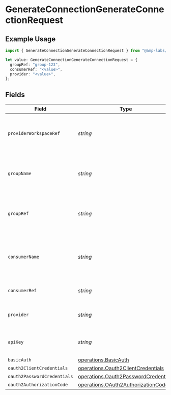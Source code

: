 # GenerateConnectionGenerateConnectionRequest

## Example Usage

```typescript
import { GenerateConnectionGenerateConnectionRequest } from "@amp-labs/sdk-node-platform/models/operations";

let value: GenerateConnectionGenerateConnectionRequest = {
  groupRef: "group-123",
  consumerRef: "<value>",
  provider: "<value>",
};
```

## Fields

| Field                                                                                        | Type                                                                                         | Required                                                                                     | Description                                                                                  | Example                                                                                      |
| -------------------------------------------------------------------------------------------- | -------------------------------------------------------------------------------------------- | -------------------------------------------------------------------------------------------- | -------------------------------------------------------------------------------------------- | -------------------------------------------------------------------------------------------- |
| `providerWorkspaceRef`                                                                       | *string*                                                                                     | :heavy_minus_sign:                                                                           | The ID of the provider workspace that this connection belongs to.                            |                                                                                              |
| `groupName`                                                                                  | *string*                                                                                     | :heavy_minus_sign:                                                                           | The name of the user group that has access to this installation.                             |                                                                                              |
| `groupRef`                                                                                   | *string*                                                                                     | :heavy_check_mark:                                                                           | The ID of the user group that has access to this installation.                               | group-123                                                                                    |
| `consumerName`                                                                               | *string*                                                                                     | :heavy_minus_sign:                                                                           | The name of the consumer that has access to this installation.                               |                                                                                              |
| `consumerRef`                                                                                | *string*                                                                                     | :heavy_check_mark:                                                                           | The consumer reference.                                                                      |                                                                                              |
| `provider`                                                                                   | *string*                                                                                     | :heavy_check_mark:                                                                           | The provider name (e.g. "salesforce", "hubspot")                                             |                                                                                              |
| `apiKey`                                                                                     | *string*                                                                                     | :heavy_minus_sign:                                                                           | The API key to use for the connection.                                                       |                                                                                              |
| `basicAuth`                                                                                  | [operations.BasicAuth](../../models/operations/basicauth.md)                                 | :heavy_minus_sign:                                                                           | N/A                                                                                          |                                                                                              |
| `oauth2ClientCredentials`                                                                    | [operations.Oauth2ClientCredentials](../../models/operations/oauth2clientcredentials.md)     | :heavy_minus_sign:                                                                           | N/A                                                                                          |                                                                                              |
| `oauth2PasswordCredentials`                                                                  | [operations.Oauth2PasswordCredentials](../../models/operations/oauth2passwordcredentials.md) | :heavy_minus_sign:                                                                           | N/A                                                                                          |                                                                                              |
| `oauth2AuthorizationCode`                                                                    | [operations.OAuth2AuthorizationCode](../../models/operations/oauth2authorizationcode.md)     | :heavy_minus_sign:                                                                           | N/A                                                                                          |                                                                                              |